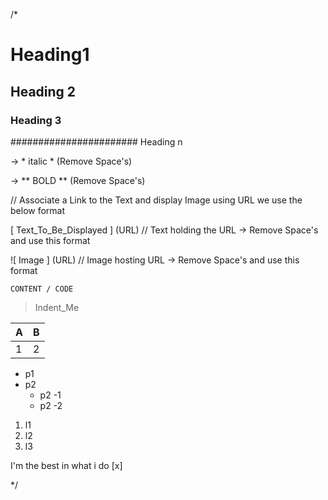 /*

<!-- Remove space to use them -->
# Heading1

## Heading 2

### Heading 3 

####################### Heading n

<!-- // For Italic we use single * opening and closing and text in between that  -->

-> * italic * (Remove Space's)

<!-- // For Bold we use Double ** opening and closing and text in between that -->

-> ** BOLD ** (Remove Space's)

// Associate a Link to the Text and display Image using URL we use the below format

[ Text_To_Be_Displayed ] (URL) // Text holding the URL -> Remove Space's and use this format

<!-- Display IMAGE -->

![ Image ] (URL) // Image hosting URL -> Remove Space's and use this format

<!-- Display Code Snippet -->

``` Language(python,java,json,c++,git_commands)
CONTENT / CODE
```

<!-- Quote the content (Kind of Indentation) use >following the word needed to be indented -->

>Indent_Me

<!-- Table representation we use | Heading / content | which act's as an building blocks -->

|A|B|
|-|-|
|1|2|

<!-- List are represented using the * symbol for unordered list , numbers for ordered list and can manually indent here as pre format which will reflect on real web -->

* p1
* p2
    * p2 -1
    * p2 -2

1. l1
2. l2
3. l3

<!-- Check box are like square braces and x in between them [x] , [] -->

I'm the best in what i do [x]


*/
